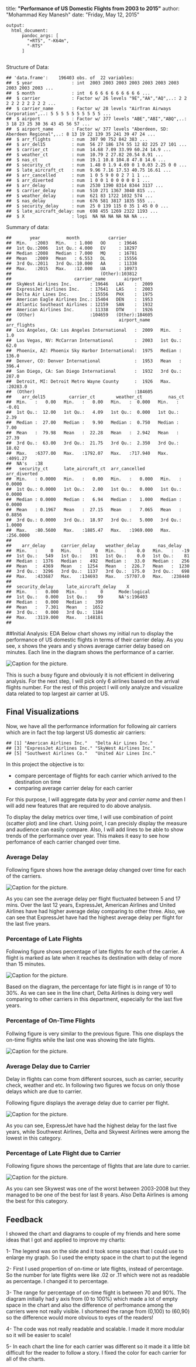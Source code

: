 
title: **"Performance of US Domestic Flights from 2003 to 2015"**
author: "Mohammad Key Manesh"
date: "Friday, May 12, 2015"

```{ include=FALSE}
output: 
  html_document:
      pandoc_args: [
        "+RTS", "-K64m",
        "-RTS"
      ]


```




Structure of Data:

```
## 'data.frame':	196403 obs. of  22 variables:
##  $ year               : int  2003 2003 2003 2003 2003 2003 2003 2003 2003 2003 ...
##  $ month              : int  6 6 6 6 6 6 6 6 6 6 ...
##  $ carrier            : Factor w/ 26 levels "9E","AA","AQ",..: 2 2 2 2 2 2 2 2 2 2 ...
##  $ carrier_name       : Factor w/ 28 levels "AirTran Airways Corporation",..: 5 5 5 5 5 5 5 5 5 5 ...
##  $ airport            : Factor w/ 377 levels "ABE","ABI","ABQ",..: 3 18 23 25 30 36 43 45 56 57 ...
##  $ airport_name       : Factor w/ 377 levels "Aberdeen, SD: Aberdeen Regional",..: 8 13 19 22 139 35 241 39 47 24 ...
##  $ arr_flights        : num  307 90 752 842 383 ...
##  $ arr_del15          : num  56 27 186 174 55 12 82 225 27 101 ...
##  $ carrier_ct         : num  14.68 7.09 33.99 60.24 14.9 ...
##  $ weather_ct         : num  10.79 2 27.82 20.54 8.91 ...
##  $ nas_ct             : num  19.1 10.8 104.8 47.8 14.6 ...
##  $ security_ct        : num  1.48 0 1.9 4.69 0 1 0.03 2.25 0 0 ...
##  $ late_aircraft_ct   : num  9.96 7.16 17.53 40.75 16.61 ...
##  $ arr_cancelled      : num  1 0 5 9 0 0 2 7 1 1 ...
##  $ arr_diverted       : num  1 0 0 1 0 0 0 0 0 1 ...
##  $ arr_delay          : num  2530 1390 8314 8344 3137 ...
##  $ carrier_delay      : num  510 271 1367 3040 815 ...
##  $ weather_delay      : num  621 83 1722 1032 574 ...
##  $ nas_delay          : num  676 581 3817 1835 555 ...
##  $ security_delay     : num  25 0 139 115 0 35 1 45 0 0 ...
##  $ late_aircraft_delay: num  698 455 1269 2322 1193 ...
##  $ X                  : logi  NA NA NA NA NA NA ...
```


Summary of data:

```
##       year          month           carrier      
##  Min.   :2003   Min.   : 1.000   OO     : 19646  
##  1st Qu.:2006   1st Qu.: 4.000   EV     : 18297  
##  Median :2008   Median : 7.000   MQ     : 16781  
##  Mean   :2009   Mean   : 6.553   DL     : 15556  
##  3rd Qu.:2011   3rd Qu.:10.000   AA     : 11338  
##  Max.   :2015   Max.   :12.000   UA     : 10973  
##                                  (Other):103812  
##                        carrier_name       airport      
##  SkyWest Airlines Inc.       : 19646   LAX    :  2009  
##  ExpressJet Airlines Inc.    : 17641   LAS    :  2003  
##  Delta Air Lines Inc.        : 15556   PHX    :  1975  
##  American Eagle Airlines Inc.: 15404   DEN    :  1953  
##  Atlantic Southeast Airlines : 12159   SAN    :  1932  
##  American Airlines Inc.      : 11338   DTW    :  1926  
##  (Other)                     :104659   (Other):184605  
##                                         airport_name     arr_flights     
##  Los Angeles, CA: Los Angeles International   :  2009   Min.   :    1.0  
##  Las Vegas, NV: McCarran International        :  2003   1st Qu.:   62.0  
##  Phoenix, AZ: Phoenix Sky Harbor International:  1975   Median :  136.0  
##  Denver, CO: Denver International             :  1953   Mean   :  396.4  
##  San Diego, CA: San Diego International       :  1932   3rd Qu.:  287.0  
##  Detroit, MI: Detroit Metro Wayne County      :  1926   Max.   :20283.0  
##  (Other)                                      :184605                    
##    arr_del15         carrier_ct        weather_ct          nas_ct       
##  Min.   :   0.00   Min.   :   0.00   Min.   :  0.000   Min.   :  -0.01  
##  1st Qu.:  12.00   1st Qu.:   4.09   1st Qu.:  0.000   1st Qu.:   2.39  
##  Median :  27.00   Median :   9.90   Median :  0.750   Median :   7.00  
##  Mean   :  79.98   Mean   :  22.28   Mean   :  2.942   Mean   :  27.39  
##  3rd Qu.:  63.00   3rd Qu.:  21.75   3rd Qu.:  2.350   3rd Qu.:  18.02  
##  Max.   :6377.00   Max.   :1792.07   Max.   :717.940   Max.   :4091.27  
##  NA's   :38                                                             
##   security_ct      late_aircraft_ct  arr_cancelled       arr_diverted     
##  Min.   : 0.0000   Min.   :   0.00   Min.   :   0.000   Min.   :  0.0000  
##  1st Qu.: 0.0000   1st Qu.:   2.00   1st Qu.:   0.000   1st Qu.:  0.0000  
##  Median : 0.0000   Median :   6.94   Median :   1.000   Median :  0.0000  
##  Mean   : 0.1967   Mean   :  27.15   Mean   :   7.065   Mean   :  0.8856  
##  3rd Qu.: 0.0000   3rd Qu.:  18.97   3rd Qu.:   5.000   3rd Qu.:  1.0000  
##  Max.   :80.5600   Max.   :1885.47   Max.   :1969.000   Max.   :256.0000  
##                                                                           
##    arr_delay      carrier_delay    weather_delay       nas_delay     
##  Min.   :     0   Min.   :     0   Min.   :    0.0   Min.   :   -19  
##  1st Qu.:   549   1st Qu.:   191   1st Qu.:    0.0   1st Qu.:    81  
##  Median :  1376   Median :   492   Median :   33.0   Median :   256  
##  Mean   :  4369   Mean   :  1254   Mean   :  226.7   Mean   :  1230  
##  3rd Qu.:  3296   3rd Qu.:  1137   3rd Qu.:  175.0   3rd Qu.:   698  
##  Max.   :433687   Max.   :134693   Max.   :57707.0   Max.   :238440  
##                                                                      
##  security_delay     late_aircraft_delay    X          
##  Min.   :   0.000   Min.   :     0      Mode:logical  
##  1st Qu.:   0.000   1st Qu.:    99      NA's:196403   
##  Median :   0.000   Median :   399                    
##  Mean   :   7.301   Mean   :  1652                    
##  3rd Qu.:   0.000   3rd Qu.:  1184                    
##  Max.   :3119.000   Max.   :148181                    
## 
```

##Initial Analysis: EDA
Below chart shows my initial run to display the performance of US domestic flights in terms of their carrier delay. As you see, x shows the years and y shows average carrier delay based on minutes. Each line in the diagram shows the performance of a carrier. 

![Caption for the picture.](https://raw.githubusercontent.com/keymanesh/Udacity--Data-Visualization/master/img/AllFlightsDelay.JPG)

This is such a busy figure and obviously it is not efficient in delivering analysis. For the next step, I will pick only 6 airlines based on the arrival flights number. For the rest of this project I will only analyze and visualize data related to top largest air carrier at US.



## Final Visualizations
Now, we have all the performance information for following air carriers which are in fact the top largerst US domestic air carriers:


```
## [1] "American Airlines Inc."   "Delta Air Lines Inc."    
## [3] "ExpressJet Airlines Inc." "SkyWest Airlines Inc."   
## [5] "Southwest Airlines Co."   "United Air Lines Inc."
```

In this project the objective is to:

* compare percentage of flights for each carrier which arrived to the destination on time
* comparing average carrier delay for each carrier


For this purpose, I will aggregate data by *year* and *carrier name* and then I will add new features that are required to do above analysis.

To display the delay metrics over time, I will use combination of point (scatter plot) and line chart. Using point, I can precisly display the measure and audience can easily compare. Also, I will add lines to be able to show trends of the performance over year. This makes it easy to see how perfomance of each carrier changed over time. 




### Average Delay

Following figure shows how the average delay changed over time for each of the carriers.

![Caption for the picture.](https://raw.githubusercontent.com/keymanesh/Udacity--Data-Visualization/master/img/Top6_DelayMin.JPG)

As you can see the average delay per flight fluctuated between 5 and 17 mins. Over the last 12 years, ExpressJet, American Airlines and United Airlines have had higher average delay comparing to other three. Also, we can see that ExpressJet have had the highest average delay per flight for the last five years.

### Percentage of Late Flights

Following figure shows percentage of late flights for each of the carrier. A flight is marked as late when it reaches its destination with delay of more than 15 minutes.

![Caption for the picture.](https://raw.githubusercontent.com/keymanesh/Udacity--Data-Visualization/master/img/Top6_DelayedPer.JPG)

Based on the diagram, the percentage for late flight is in range of 10 to 30%. As we can see in the line chart, Delta Airlines is doing very well comparing to other carriers in this department, especially for the last five years.

### Percentage of On-Time Flights

Follwing figure is very similar to the previous figure. This one displays the on-time flights while the last one was showing the late flights. 

![Caption for the picture.](https://raw.githubusercontent.com/keymanesh/Udacity--Data-Visualization/master/img/Top6_OnTimePer.JPG)

### Average Delay due to Carrier

Delay in flights can come from different sources, such as carrier, security check, weather and etc. In following two figures we focus on only those delays which are due to carrier.

Following figure displays the average delay due to carrier per flight.  

![Caption for the picture.](https://raw.githubusercontent.com/keymanesh/Udacity--Data-Visualization/master/img/Top6_CarrierDelayMin.JPG)

As you can see, ExpressJet have had the highest delay for the last five years, while Southwest Airlines, Delta and Skywest Airlines were among the lowest in this category.

### Percentage of Late Flight due to Carrier

Following figure shows the percentage of flights that are late dure to carrier. 

![Caption for the picture.](https://raw.githubusercontent.com/keymanesh/Udacity--Data-Visualization/master/img/Top6_DelayedCarrierPerc.JPG)

As you can see Skywest was one of the worst between 2003-2008 but they managed to be one of the best for last 8 years. Also Delta Airlines is among the best for this category.



## Feedback
I showed the chart and diagrams to couple of my friends and here some ideas that I got and applied to improve my charts:

1- The legend was on the side and it took some spaces that I could use to enlarge my graph. So I used the empty space in the chart to put the legend


2- First I used propertion of on-time or late flights, instead of percentage. So the number for late flights were like .02 or .11 which were not as readable as percentage. I changed it to percentage.

3- The range for percentage of on-time flight is between 70 and 90%. The diagram initially had y axis from (0 to 100%) which made a lot of empty space in the chart and also the difference of perfromance among the carriers were not really visible. I shortened the range from (0,100) to (60,90) so the difference would more obvious to eyes of the readers!

4- The code was not really readable and scalable. I made it more modular so it will be easier to scale!

5- In each chart the line for each carrier was different so it made it a little bit difficult for the reader to follow a story. I fixed the color for each carrier for all of the charts.



